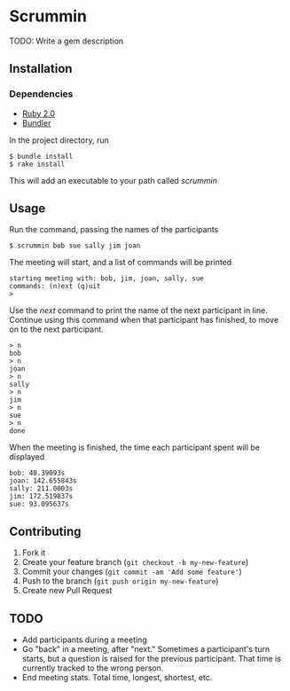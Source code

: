 # Scrummin

TODO: Write a gem description

## Installation

### Dependencies

* [Ruby 2.0](http://www.ruby-lang.org/)
* [Bundler](http://gembundler.com/)

In the project directory, run

    $ bundle install
    $ rake install

This will add an executable to your path called *scrummin*

## Usage

Run the command, passing the names of the participants

    $ scrummin bob sue sally jim joan

The meeting will start, and a list of commands will be printed

    starting meeting with: bob, jim, joan, sally, sue
    commands: (n)ext (q)uit
    >

Use the *next* command to print the name of the next participant in line.
Continue using this command when that participant has finished, to move on to
the next participant.

    > n
    bob
    > n
    joan
    > n
    sally
    > n
    jim
    > n
    sue
    > n
    done

When the meeting is finished, the time each participant spent will be displayed

    bob: 48.39093s
    joan: 142.655843s
    sally: 211.0003s
    jim: 172.519837s
    sue: 93.095637s

## Contributing

1. Fork it
2. Create your feature branch (`git checkout -b my-new-feature`)
3. Commit your changes (`git commit -am 'Add some feature'`)
4. Push to the branch (`git push origin my-new-feature`)
5. Create new Pull Request

## TODO

* Add participants during a meeting
* Go "back" in a meeting, after "next." Sometimes a participant's turn starts,
  but a question is raised for the previous participant. That time is currently
  tracked to the wrong person.
* End meeting stats. Total time, longest, shortest, etc.
